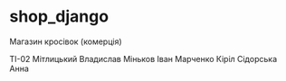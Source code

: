 # shop_django
Магазин кросівок 
(комерція)

ТІ-02
Мітлицький Владислав
Міньков Іван
Марченко Кіріл
Сідорська Анна
